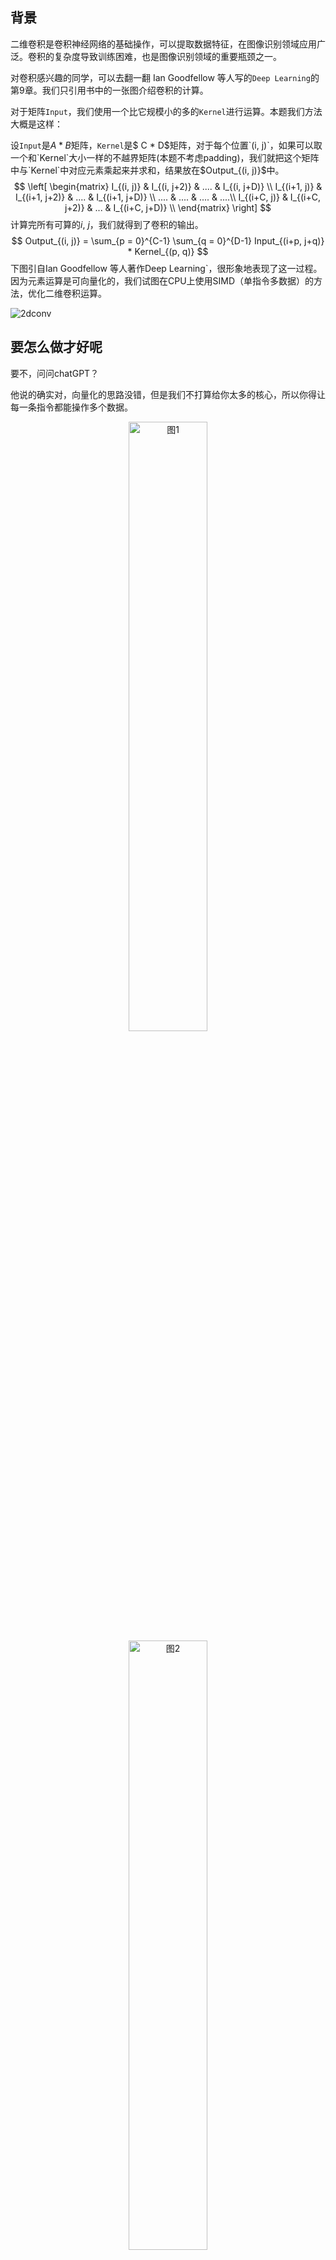 ## 背景

二维卷积是卷积神经网络的基础操作，可以提取数据特征，在图像识别领域应用广泛。卷积的复杂度导致训练困难，也是图像识别领域的重要瓶颈之一。

对卷积感兴趣的同学，可以去翻一翻 Ian Goodfellow 等人写的`Deep Learning`的第9章。我们只引用书中的一张图介绍卷积的计算。

对于矩阵`Input`，我们使用一个比它规模小的多的`Kernel`进行运算。本题我们方法大概是这样：

设`Input`是$A * B$矩阵，`Kernel`是$ C * D$矩阵，对于每个位置`(i, j)`，如果可以取一个和`Kernel`大小一样的不越界矩阵(本题不考虑padding)，我们就把这个矩阵中与`Kernel`中对应元素乘起来并求和，结果放在$Output_{(i, j)}$中。
$$
\left[
\begin{matrix}
   I_{(i, j)} & I_{(i, j+2)} & .... & I_{(i, j+D)} \\
   I_{(i+1, j)} & I_{(i+1, j+2)} & .... & I_{(i+1, j+D)} \\
   .... & .... & .... & ....\\
   I_{(i+C, j)} & I_{(i+C, j+2)} & ... & I_{(i+C, j+D)} \\
  \end{matrix}
 \right]
$$
计算完所有可算的$i$, $j$，我们就得到了卷积的输出。
$$
Output_{(i, j)} = \sum_{p = 0}^{C-1} \sum_{q = 0}^{D-1} Input_{(i+p, j+q)} * Kernel_{(p, q)}
$$
下图引自Ian Goodfellow 等人著作Deep Learning`，很形象地表现了这一过程。因为元素运算是可向量化的，我们试图在CPU上使用SIMD（单指令多数据）的方法，优化二维卷积运算。

![2dconv](https://hpcgame.pku.edu.cn/oss/images/conv/2dconv.png)



## 要怎么做才好呢

要不，问问chatGPT？

他说的确实对，向量化的思路没错，但是我们不打算给你太多的核心，所以你得让每一条指令都能操作多个数据。

<div class="row">
  <div class="column">
   <center>
   <img src="https://hpcgame.pku.edu.cn/oss/images/conv/chat1.png" alt="图1" style="width:50%;" />
   </center>
  </div>
  <div class="column">
   <center>
    <img src="https://hpcgame.pku.edu.cn/oss/images/conv/chat2.png" alt="图2" style="width:50%;" />
   </center>
  </div>
</div>





## 硬件条件

评测平台的CPU是Intel® Xeon® Platinum 8358，关闭超线程。

每次评测分配1CPU核心，4G内存。

CPU相关参数如下：

32K数据L1缓存，1.25MB L2缓存。

指令集扩展：Intel® SSE4.2, Intel® AVX, Intel® AVX2, Intel® AVX-512

## 评分标准

出题人很讲武德，你只要跑得比chatGPT指导他写的`Python`程序快就行了。不过，出题人使用了Intel编译的加速优化后的`Python`和`numpy`，所以你大概要写`C++`才能拿到看起来比较多的分数。

对于性能评测，每个测试点15分，$max(0, min((T(出题人程序)/T(你的程序) - 0.8) / 2 * 15, 15))$就是你的得分。



## 提交说明

我们下发的包是一个`cmake`工程的骨架。改里面的`answer.cpp`就行。

编译方式：运行`compile.sh`。

提交方式：直接提交`answer.cpp`。如果您需要使用其他语言，请与我们联系`hpcgame@pku.edu.cn`。

## 输入与输出说明

本题所有数字均为单精度浮点数，允许的浮点误差是$1*10^{-5}$

### 输入文件：

从`input.txt`读入$Input$，第一个数字是行数$N$，第二个数字是列数$M$。后面是$N$行数据，每一行$M$个数字。

从`weight.txt`读入$Kernel$，第一个数字是$C$，第二个数字是$D$。后面是$C$行数据，每一行$D$个数字。

### 输出文件：

把你得到的$Output$输出到`output.txt`，第一个数字是行数$P$，第二个数字是列数$Q$，后面有$P$行，每行$Q$个数字。

## 一些提示

1. 输入的卷积核边长是16的倍数，因为AVX512每次可以操作16个float
2. 没有padding！$16 * 16$的矩阵和$2 * 2$的$Kernel$输出会是$15 * 15$的
3. 建议多注意数据对齐的问题，64 bytes对齐可能会是比较好的选择，可以参考Intel的[这篇文章](https://www.intel.com/content/www/us/en/developer/articles/technical/data-alignment-to-assist-vectorization.html)。评测使用C++ 17标准，其中`aligned_alloc`挺适合完成这个工作的。
4. 请关注缓存命中的问题，比较影响性能。

## 零基础友好部分

1. 附件有ETH的介绍SIMD的slides，里面例子很多，强烈推荐。
2. [xsimd](https://github.com/xtensor-stack/xsimd)这个`C++`wraper挺好用的，所以我们帮你预装好了。
3. Intel的手册是重要资料，在[这里](https://www.intel.com/content/www/us/en/develop/documentation/cpp-compiler-developer-guide-and-reference/top/compiler-reference/intrinsics/intrinsics-for-avx-512-instructions.html)。
4. 知乎上有个[中文教程](https://zhuanlan.zhihu.com/p/591900754)，我们觉得还不错。

## 测试数据规模

| 数据点 | Input     | Kernel | 分值（给分方式） |
| ------ | --------- | ------ | ---------------- |
| 0      | 512x1024  | 64x64  | 15（性能评测）   |
| 1      | 512x1024  | 32x32  | 15（性能评测）   |
| 2      | 512x1024  | 16x16  | 15（性能评测）   |
| 3      | 2048x2048 | 64x64  | 15（性能评测）   |
| 4      | 2048x2048 | 32x32  | 15（性能评测）   |
| 5      | 2048x2048 | 16x16  | 15（性能评测）   |
| 6      | 1024x2048 | 64x64  | 15（性能评测）   |
| 7      | 1024x2048 | 32x32  | 15（性能评测）   |
| 8      | 1024x2048 | 16x16  | 15（性能评测）   |
| 9      | 1024x1024 | 64x64  | 15（性能评测）   |
| 10     | 1024x1024 | 32x32  | 15（性能评测）   |
| 11     | 1024x1024 | 16x16  | 15（性能评测）   |
| 12     | 4096x4096 | 16x16  | 10（不超时即可） |
| 13     | 4096x4096 | 32x32  | 10（不超时即可） |